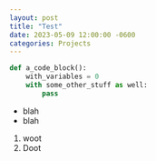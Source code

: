 ```yaml
---
layout: post
title: "Test"
date: 2023-05-09 12:00:00 -0600
categories: Projects
---
```


```python
def a_code_block():
    with_variables = 0
    with some_other_stuff as well:
        pass
```


* blah
* blah


1. woot
2. Doot


